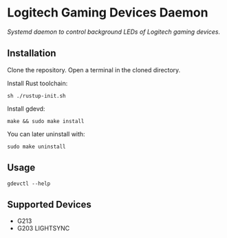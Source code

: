 # Logitech Gaming Devices Daemon

*Systemd daemon to control background LEDs of Logitech gaming devices.*

## Installation
Clone the repository. Open a terminal in the cloned directory.

Install Rust toolchain: 
   
    sh ./rustup-init.sh

Install gdevd:

    make && sudo make install

You can later uninstall with:
    
    sudo make uninstall

## Usage

    gdevctl --help

## Supported Devices

* G213
* G203 LIGHTSYNC
